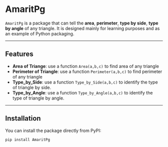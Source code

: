 
# AmaritPg

`AmaritPg` is a package that can tell the **area**, **perimeter**, **type by side**, **type by angle** of any triangle.
It is designed mainly for learning purposes and as an example of Python packaging.

---

## Features
- **Area of Triange**: use a function `Area(a,b,c)` to find area of any triangle
- **Perimeter of Triangle**: use a function `Perimeter(a,b,c)` to find perimeter of any triangle
- **Type_by_Side**: use a function `Type_by_Side(a,b,c)` to identify the type of triangle by side.
- **Type_by_Angle**: use a function `Type_by_Angle(a,b,c)` to identify the type of triangle by angle.

---

## Installation

You can install the package directly from PyPI:

```
pip install AmaritPg

```